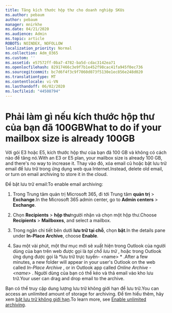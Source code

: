 ```yaml
---
title: Tăng kích thước hộp thư cho doanh nghiệp SKUs
ms.author: pebaum
author: pebaum
manager: mnirkhe
ms.date: 04/21/2020
ms.audience: Admin
ms.topic: article
ROBOTS: NOINDEX, NOFOLLOW
localization_priority: Normal
ms.collection: Adm_O365
ms.custom: ''
ms.assetid: e57572ff-0ba7-4782-ba5d-cdac3142ea71
ms.openlocfilehash: 82917466c3e9f7b1e452f98cac41fa945f0ec736
ms.sourcegitcommit: bc7d6f4f3c9f7060d073f5130e1ec856e248d020
ms.translationtype: MT
ms.contentlocale: vi-VN
ms.lasthandoff: 06/02/2020
ms.locfileid: "44508794"
---
```

# <a name="what-to-do-if-your-mailbox-size-is-already-100gb"></a><span data-ttu-id="09fac-102">Phải làm gì nếu kích thước hộp thư của bạn đã 100GB</span><span class="sxs-lookup"><span data-stu-id="09fac-102">What to do if your mailbox size is already 100GB</span></span>

<span data-ttu-id="09fac-103">Với gói E3 hoặc E5, kích thước hộp thư của bạn đã 100 GB và không có cách nào để tăng nó.</span><span class="sxs-lookup"><span data-stu-id="09fac-103">With an E3 or E5 plan, your mailbox size is already 100 GB, and there's no way to increase it.</span></span> <span data-ttu-id="09fac-104">Thay vào đó, xóa email cũ hoặc bật lưu trữ email để lưu trữ trong ứng dụng web qua Internet.</span><span class="sxs-lookup"><span data-stu-id="09fac-104">Instead, delete old email, or turn on email archiving to store it in the cloud.</span></span> 
  
<span data-ttu-id="09fac-105">Để bật lưu trữ email:</span><span class="sxs-lookup"><span data-stu-id="09fac-105">To enable email archiving:</span></span>
  
1. <span data-ttu-id="09fac-106">Trong Trung tâm quản trị Microsoft 365, đi tới Trung tâm **quản trị** \> **Exchange**.</span><span class="sxs-lookup"><span data-stu-id="09fac-106">In the Microsoft 365 admin center, go to **Admin centers** \> **Exchange**.</span></span> 
    
2. <span data-ttu-id="09fac-107">Chọn **Recipients** \> **hộp thư**người nhận và chọn một hộp thư.</span><span class="sxs-lookup"><span data-stu-id="09fac-107">Choose **Recipients** \> **Mailboxes**, and select a mailbox.</span></span> 
    
3. <span data-ttu-id="09fac-108">Trong ngăn chi tiết bên dưới **lưu trữ tại chỗ**, chọn **bật**.</span><span class="sxs-lookup"><span data-stu-id="09fac-108">In the details pane under **In-Place Archive**, choose **Enable**.</span></span> 
    
4. <span data-ttu-id="09fac-109">Sau một vài phút, một thư mục mới sẽ xuất hiện trong Outlook của người dùng của bạn trên web được gọi là *tại chỗ lưu trữ* , hoặc trong Outlook ứng dụng được gọi là \*lưu trữ trực tuyến- \<name\> \* .</span><span class="sxs-lookup"><span data-stu-id="09fac-109">After a few minutes, a new folder will appear in your user's Outlook on the web called  *In-Place Archive*  , or in Outlook app called  *Online Archive - \<name\>*  .</span></span> <span data-ttu-id="09fac-110">Người dùng của bạn có thể kéo và thả email vào kho lưu trữ.</span><span class="sxs-lookup"><span data-stu-id="09fac-110">Your user can drag and drop email to the archive.</span></span> 
    
<span data-ttu-id="09fac-111">Bạn có thể truy cập dung lượng lưu trữ không giới hạn để lưu trữ.</span><span class="sxs-lookup"><span data-stu-id="09fac-111">You can access an unlimited amount of storage for archiving.</span></span> <span data-ttu-id="09fac-112">Để tìm hiểu thêm, hãy xem [bật lưu trữ không giới hạn](https://docs.microsoft.com/microsoft-365/compliance/enable-unlimited-archiving).</span><span class="sxs-lookup"><span data-stu-id="09fac-112">To learn more, see [Enable unlimited archiving](https://docs.microsoft.com/microsoft-365/compliance/enable-unlimited-archiving).</span></span>
  

